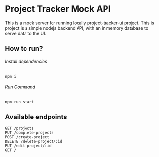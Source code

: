 # Project Tracker Mock API
This is a mock server for running locally project-tracker-ui project. This is project is a simple nodejs backend API, with an in memory database to serve data to the UI.

## How to run?
###### Install dependencies
```npm i```

###### Run Command
```npm run start```

## Available endpoints
```
GET /projects
PUT /complete-projects
POST /create-project
DELETE /delete-project/:id
PUT /edit-project/:id
GET / 
```